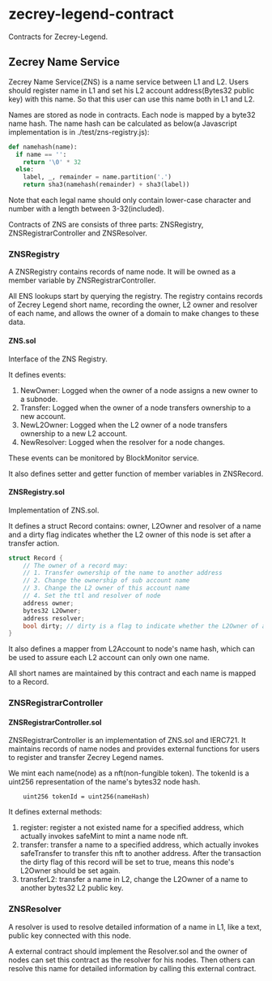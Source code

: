 # zecrey-legend-contract

Contracts for Zecrey-Legend.

## Zecrey Name Service

Zecrey Name Service(ZNS) is a name service between L1 and L2. Users should register name in L1 
and set his L2 account address(Bytes32 public key) with this name. So that this user can use this name
both in L1 and L2.

Names are stored as node in contracts. Each node is mapped by a byte32 name hash. 
The name hash can be calculated as below(a Javascript implementation is in ./test/zns-registry.js):

```python
def namehash(name):
  if name == '':
    return '\0' * 32
  else:
    label, _, remainder = name.partition('.')
    return sha3(namehash(remainder) + sha3(label))
```

Note that each legal name should only contain lower-case character and number with a length between 3-32(included).

Contracts of ZNS are consists of three parts: ZNSRegistry, ZNSRegistrarController and ZNSResolver.

### ZNSRegistry

A ZNSRegistry contains records of name node. It will be owned as a member variable by ZNSRegistrarController.

All ENS lookups start by querying the registry. The registry contains records of Zecrey Legend short name, recording the
owner, L2 owner and resolver of each name, and allows the owner of a domain to make changes to these data.

#### ZNS.sol

Interface of the ZNS Registry.

It defines events:

1. NewOwner: Logged when the owner of a node assigns a new owner to a subnode.
2. Transfer: Logged when the owner of a node transfers ownership to a new account.
3. NewL2Owner: Logged when the L2 owner of a node transfers ownership to a new L2 account.
4. NewResolver: Logged when the resolver for a node changes.

These events can be monitored by BlockMonitor service.

It also defines setter and getter function of member variables in ZNSRecord.

#### ZNSRegistry.sol

Implementation of ZNS.sol.

It defines a struct Record contains: owner, L2Owner and resolver of a name and a dirty flag indicates 
whether the L2 owner of this node is set after a transfer action.

```go
struct Record {
    // The owner of a record may:
    // 1. Transfer ownership of the name to another address
    // 2. Change the ownership of sub account name
    // 3. Change the L2 owner of this account name
    // 4. Set the ttl and resolver of node
    address owner;
    bytes32 L2Owner;
    address resolver;
    bool dirty; // dirty is a flag to indicate whether the L2Owner of a node is set
}
```

It also defines a mapper from L2Account to node's name hash, which can be used to assure 
each L2 account can only own one name.

All short names are maintained by this contract and each name is mapped to a Record.

### ZNSRegistrarController

#### ZNSRegistrarController.sol

ZNSRegistrarController is an implementation of ZNS.sol and IERC721. 
It maintains records of name nodes and provides external functions for users to register and transfer Zecrey Legend names.

We mint each name(node) as a nft(non-fungible token). The tokenId is a uint256 representation of the name's bytes32 node hash.

```solidity
    uint256 tokenId = uint256(nameHash)
```

It defines external methods:
1. register: register a not existed name for a specified address, which actually invokes safeMint to mint a name node nft.
2. transfer: transfer a name to a specified address, which actually invokes safeTransfer to transfer this nft to another address.
    After the transaction the dirty flag of this record will be set to true, means this node's L2Owner should be set again.
3. transferL2: transfer a name in L2, change the L2Owner of a name to another bytes32 L2 public key.

### ZNSResolver

A resolver is used to resolve detailed information of a name in L1, like a text, public key 
connected with this node.

A external contract should implement the Resolver.sol and the owner of nodes can set this contract 
as the resolver for his nodes. Then others can resolve this name for detailed information by calling this external contract.